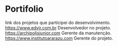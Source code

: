 # Portifolio
link dos projetos que participei do desenvolvimento.
https://www.edvjr.com.br
  Desenvolvedor no projeto.
https://archipolisjunior.com
  Gerente da manutenção.
https://www.institutoararazu.com
  Gerente do projeto.
